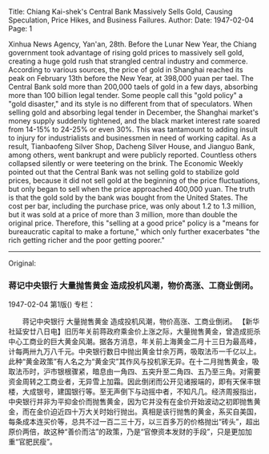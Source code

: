 Title: Chiang Kai-shek's Central Bank Massively Sells Gold, Causing Speculation, Price Hikes, and Business Failures.
Author:
Date: 1947-02-04
Page: 1

Xinhua News Agency, Yan'an, 28th. Before the Lunar New Year, the Chiang government took advantage of rising gold prices to massively sell gold, creating a huge gold rush that strangled central industry and commerce. According to various sources, the price of gold in Shanghai reached its peak on February 13th before the New Year, at 398,000 yuan per tael. The Central Bank sold more than 200,000 taels of gold in a few days, absorbing more than 100 billion legal tender. Some people call this "gold policy" a "gold disaster," and its style is no different from that of speculators. When selling gold and absorbing legal tender in December, the Shanghai market's money supply suddenly tightened, and the black market interest rate soared from 14-15% to 24-25% or even 30%. This was tantamount to adding insult to injury for industrialists and businessmen in need of working capital. As a result, Tianbaofeng Silver Shop, Dacheng Silver House, and Jianguo Bank, among others, went bankrupt and were publicly reported. Countless others collapsed silently or were teetering on the brink. The Economic Weekly pointed out that the Central Bank was not selling gold to stabilize gold prices, because it did not sell gold at the beginning of the price fluctuations, but only began to sell when the price approached 400,000 yuan. The truth is that the gold sold by the bank was bought from the United States. The cost per bar, including the purchase price, was only about 1.2 to 1.3 million, but it was sold at a price of more than 3 million, more than double the original price. Therefore, this "selling at a good price" policy is a "means for bureaucratic capital to make a fortune," which only further exacerbates "the rich getting richer and the poor getting poorer."



<hr /> 

Original: 


### 蒋记中央银行  大量抛售黄金  造成投机风潮，物价高涨、工商业倒闭。

1947-02-04
第1版()
专栏：

　　蒋记中央银行
    大量抛售黄金
    造成投机风潮，物价高涨、工商业倒闭。
    【新华社延安廿八日电】旧历年关前蒋政府乘金价上涨之际，大量抛售黄金，曾造成扼杀中心工商业的巨大黄金风潮。据各方消息，年关前上海黄金二月十三日为最高峰，计每两卅九万八千元。中央银行数日中抛出黄金廿余万两，吸取法币一千亿以上。此种“黄金政策”有人名之为“黄金灾”其作风与投机家无异。在十二月抛售黄金，吸取法币时，沪市银根骤紧，暗息由一角四、五突升至二角四、五乃至三角。对需要资金周转之工商业者，无异雪上加霜。因此倒闭而公开见诸报端的，即有天保丰银楼，大成银号，建国银行等。至无声倒下与动摇中者，不知凡几。经济周报指出，中央银行并非为平抑金价而抛售黄金，因为它并没有在金价开始波动之初即抛售黄金，而在金价迫近四十万大关时始行抛出。真相是该行抛售的黄金，系买自美国，每条成本连买价等，总共不过一百二三十万，以三百多万的价格抛出“砖头”，超出原价两倍，故这种“善价而沽”的政策，乃是“官僚资本发财的手段”，只是更加加重“官肥民瘦”。
